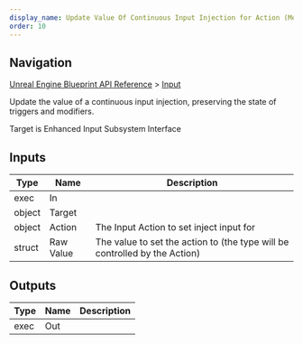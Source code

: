 ```yaml
---
display_name: Update Value Of Continuous Input Injection for Action (Message)
order: 10
---
```

## Navigation

[Unreal Engine Blueprint API Reference](https://dev.epicgames.com/documentation/en-us/unreal-engine/BlueprintAPI) > [Input](https://dev.epicgames.com/documentation/en-us/unreal-engine/BlueprintAPI/Input)

Update the value of a continuous input injection, preserving the state of triggers and modifiers.

Target is Enhanced Input Subsystem Interface

## Inputs

| Type | Name | Description |
| --- | --- | --- |
| exec | In |  |
| object | Target |  |
| object | Action | The Input Action to set inject input for |
| struct | Raw Value | The value to set the action to (the type will be controlled by the Action) |

## Outputs

| Type | Name | Description |
| --- | --- | --- |
| exec | Out |  |
